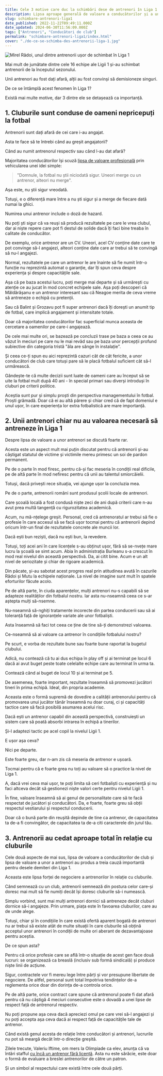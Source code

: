 ```yaml
---
title: Cele 3 motive care duc la schimbări dese de antrenori în Liga 1
description: Lipsa aproape generală de valoare a conducătorilor și a unor antrenori, dar și relația dintre cele două bresle duce la această situație
slug: schimbare-antrenori-liga1
date_published: 2022-11-22T09:49:11.000Z
date_updated: 2024-06-30T11:56:09.000Z
tags: ["Antrenori", "Conducători de club"]
permalink: "schimbare-antrenori-liga1/index.html"
cover: "./de-ce-se-schimba-des-antrenorii-liga-1.jpg"
---
```


![Mirel Rădoi, unul dintre antrenorii ușor de schimbat în Liga 1](./de-ce-se-schimba-des-antrenorii-liga-1.jpg)

Mai mult de jumătate dintre cele 16 echipe ale Ligii 1 și-au schimbat antrenorii de la începutul sezonului.

Unii antrenori au fost dați afară, alții au fost convinși să demisioneze singuri.

De ce se întâmplă acest fenomen în Liga 1?

Există mai multe motive, dar 3 dintre ele se detașează ca importanță.

## 1. Cluburile sunt conduse de oameni nepricepuți la fotbal

Antrenorii sunt dați afară de cei care i-au angajat.

Asta te face să te întrebi când au greșit angajatorii?

Când au numit antrenorul respectiv sau când l-au dat afară?

Majoritatea conducătorilor își scuză [lipsa de valoare profesională](https://www.cameravar.ro/cea-mai-slaba-veriga-fotbalul-romanesc/) prin vehicularea unei idei simple:

> "Domnule, la fotbal nu știi niciodată sigur. Uneori merge cu un antrenor, alteori nu merge".

Așa este, nu știi sigur vreodată.

Totuși, e o diferență mare între a nu ști sigur și a merge de fiecare dată numai la ghici.

Numirea unui antrenor include o doză de hazard.

Nu poți ști sigur că va reuși să producă rezultatele pe care le vrea clubul, dar ai niște repere care pot fi destul de solide dacă îți faci bine treaba în calitate de conducător.

De exemplu, orice antrenor are un CV. Uneori, acel CV conține date care te pot convinge să-l angajezi, alteori conține date care ar trebui să te convingă să nu-l angajezi.

Normal, rezultatele pe care un antrenor le are înainte să fie numit într-o funcție nu reprezintă automat o garanție, dar îți spun ceva despre experiența și despre capacitățile sale.

Așa că pe baza acestui lucru, poți merge mai departe și să urmărești cu atenție ce au jucat în mod concret echipele sale. Așa poți descoperi că Măldărășanu e un antrenor interesant sau că Neagoe merita de ceva vreme să antreneze o echipă cu pretenții.

Sau că Balint și Grozavu pot fi super antrenori dacă îți dorești un anumit tip de fotbal, care implică angajament și intensitate totale.

Doar că majoritatea conducătorilor fac superficial munca aceasta de cercetare a oamenilor pe care-i angajează.

De cele mai multe ori, se bazează pe concluzii trase pe baza a ceea ce au văzut în meciuri pe care nu le mai revăd sau pe baza unor percepții profund subiective din categoria tristă "ăla are sânge în instalație".

Și ceea ce-ți spun eu aici reprezintă cazuri cât de cât fericite, a unor conducători de club care totuși pare să le placă fotbalul suficient cât să-l urmărească.

Gândește-te că multe decizii sunt luate de oameni care au început să se uite la fotbal mult după 40 ani - în special primari sau diverși introduși în cluburi pe criterii politice.

Aceștia sunt pur și simplu proști din perspectiva managementului în fotbal. Proști grămadă. Doar că ei au altă părere și chiar cred că de fapt domeniul e unul ușor, în care experiența lor extra fotbalistică are mare importanță.

## 2. Unii antrenori chiar nu au valoarea necesară să antreneze în Liga 1

Despre lipsa de valoare a unor antrenori se discută foarte rar.

Acesta este un aspect mult mai puțin discutat pentru că antrenorii și-au câștigat statutul de victime și victimile mereu primesc un soi de pardon permanent.

Pe de o parte în mod firesc, pentru că-și fac meseria în condiții real dificile, pe de altă parte în mod nefiresc pentru că unii au talentul smiorcăielii.

Totuși, dacă privești rece situația, vei ajunge ușor la concluzia mea.

Pe de o parte, antrenorii români sunt produsul școlii locale de antrenori.

Care școală locală a fost condusă niște zeci de ani după criterii care n-au avut prea multă tangență cu rigurozitatea academică.

Acum, nu mă-nțelege greșit. Personal, cred că antrenoratul ar trebui să fie o profesie în care accesul să se facă ușor tocmai pentru că antrenorii depind oricum într-un final de rezultatele concrete ale muncii lor.

Dacă ești bun reziști, dacă nu ești bun, la revedere.

Totuși, toți acei ani în care licențele s-au obținut ușor, fără să se-nvețe mare lucru la școală se simt acum. Abia în administrația Burleanu s-a crescut în mod real nivelul din această perspectivă. Da, ai citit bine. Acum e un alt nivel de seriozitate și chiar de rigoare academică.

Din păcate, și-au sabotat acest progres real prin atitudinea avută în cazurile Rădoi și Mutu la echipele naționale. La nivel de imagine sunt mult în spatele eforturilor făcute acolo.

Pe de altă parte, în ciuda aparențelor, mulți antrenori nu-s capabili să se adapteze realităților din fotbalul nostru. Iar asta nu-nseamnă ceea ce s-ar aștepta mulți să-nsemne.

Nu-nseamnă să-nghiți tratamente incorecte din partea conducerii sau să ai toleranță față de ignoranțele variate ale unor fotbaliști.

Asta înseamnă să faci tot ceea ce ține de tine să-ți demonstrezi valoarea.

Ce-nseamnă să ai valoare ca antrenor în condițiile fotbalului nostru?

Pe scurt, e vorba de rezultate bune sau foarte bune raportat la bugetul clubului.

Adică, nu contează că tu ai dus echipa în play off și ai terminat pe locul 6 dacă ai avut buget peste toate celelalte echipe care au terminat în urma ta.

Contează când ai buget de locul 10 și ai terminat pe 5.

De asemenea, foarte important, rezultate înseamnă să promovezi jucători tineri în prima echipă. Ideal, din propria academie.

Aceasta este o formă supremă de dovedire a calității antrenorului pentru că promovarea unui jucător tânăr înseamnă nu doar curaj, ci și capacități tactice care să facă posibilă asumarea acelui risc.

Dacă ești un antrenor capabil din această perspectivă, construiești un sistem care să poată absorbi intrarea în echipă a tinerilor.

Și-l adaptezi tactic pe acel copil la nivelul Ligii 1.

E ușor așa ceva?

Nici pe departe.

Este foarte greu, dar n-am zis că meseria de antrenor e ușoară.

Tocmai pentru că e foarte grea nu toți au valoare să o practice la nivel de Liga 1.

A, dacă vrei ceva mai ușor, te poți limita să ceri fotbaliști cu experiență și nu faci altceva decât să gestionezi niște valori certe pentru nivelul Ligii 1.

În fine, valoare înseamnă să ai genul de personalitate care să te facă respectat de jucători și conducători. Da, e foarte, foarte greu să obții respectul vestiarului și respectul conducerii.

Doar că o bună parte din reușită depinde de tine ca antrenor, de capacitatea ta de-a fi convingător, de capacitatea ta de-a citi caracterele din jurul tău.

## 3. Antrenorii au cedat aproape total în relație cu cluburile

Cele două aspecte de mai sus, lipsa de valoare a conducătorilor de club și lipsa de valoare a unor a antrenori au produs a treia cauză importantă pentru desele demiteri din Liga 1.

Aceasta este lipsa forței de negociere a antrenorilor în relație cu cluburile.

Când semnează cu un club, antrenorii semnează din postura celor care-și doresc mai mult să fie numiți decât își doresc cluburile să-i numească.

Simplu vorbind, sunt mai mulți antrenori dornici să antreneze decât cluburi dornice să-i angajeze. Prin urmare, piața este în favoarea cluburilor, care au de unde alege.

Totuși, chiar și în condițiile în care există ofertă aparent bogată de antrenori nu ar trebui să existe atât de multe situații în care cluburile să obțină acceptul unor antrenori în condiții de multe ori aberant de dezavantajoase pentru aceștia.

De ce spun asta?

Pentru că orice profesie care se află într-o situație de acest gen face două lucruri: se organizează ca breaslă (inclusiv sub formă sindicală) și produce niște linii de acțiune.

Sigur, contractele vor fi mereu lege între părți și vor presupune libertate de negociere. De altfel, personal sunt total împotriva tendințelor de-a reglementa orice doar din dorința de-a controla orice.

Pe de altă parte, orice contract care spune că antrenorul poate fi dat afară pentru că nu câștigă 4 meciuri consecutive este o dovadă a unei lipse de respect față de antrenorul respectiv.

Nu poți propune așa ceva dacă apreciezi omul pe care vrei să-l angajezi și nu poți accepta așa ceva dacă ai respect față de capacitățile tale de antrenor.

Când există genul acesta de relație între conducători și antrenori, lucrurile nu pot să meargă decât într-o direcție greșită.

Zilele trecute, Valeriu Iftime, om mers la Olimpiade ca elev, anunța că va întări stafful [cu încă un antrenor fără licență](https://btonline.ro/valeriu-iftime-s-a-hotarat-vezi-cine-va-fi-antrenorul-echipei-fc-botosani/?fbclid=IwAR3iHfhVg9p7--gCl2xb_O9pMNnohtl9VEhc46xAdm-ILNbO6M3jecYmRU8). Asta nu este sărăcie, este doar o formă de evaluare a breslei antrenorilor de către un patron.

Și un simbol al respectului care există între cele două părți.
